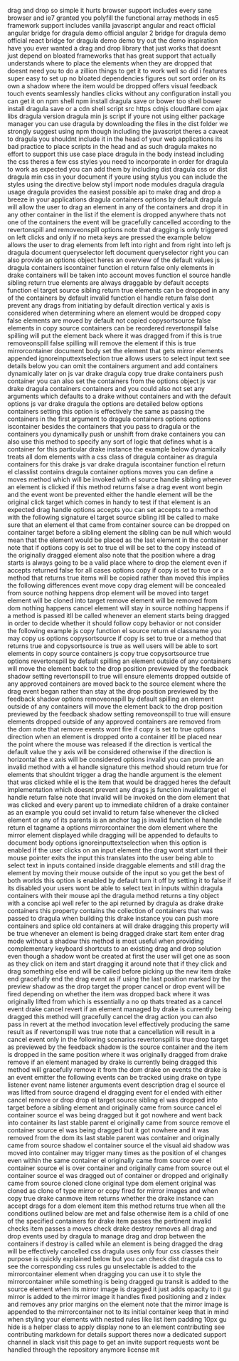 drag and drop so simple it hurts browser support includes every sane browser and ie7 granted you polyfill the functional array methods in es5 framework support includes vanilla javascript angular and react official angular bridge for dragula demo official angular 2 bridge for dragula demo official react bridge for dragula demo demo try out the demo inspiration have you ever wanted a drag and drop library that just works that doesnt just depend on bloated frameworks that has great support that actually understands where to place the elements when they are dropped that doesnt need you to do a zillion things to get it to work well so did i features super easy to set up no bloated dependencies figures out sort order on its own a shadow where the item would be dropped offers visual feedback touch events seamlessly handles clicks without any configuration install you can get it on npm shell npm install dragula save or bower too shell bower install dragula save or a cdn shell script src https cdnjs cloudflare com ajax libs dragula version dragula min js script if youre not using either package manager you can use dragula by downloading the files in the dist folder we strongly suggest using npm though including the javascript theres a caveat to dragula you shouldnt include it in the head of your web applications its bad practice to place scripts in the head and as such dragula makes no effort to support this use case place dragula in the body instead including the css theres a few css styles you need to incorporate in order for dragula to work as expected you can add them by including dist dragula css or dist dragula min css in your document if youre using stylus you can include the styles using the directive below styl import node modules dragula dragula usage dragula provides the easiest possible api to make drag and drop a breeze in your applications dragula containers options by default dragula will allow the user to drag an element in any of the containers and drop it in any other container in the list if the element is dropped anywhere thats not one of the containers the event will be gracefully cancelled according to the revertonspill and removeonspill options note that dragging is only triggered on left clicks and only if no meta keys are pressed the example below allows the user to drag elements from left into right and from right into left js dragula document queryselector left document queryselector right you can also provide an options object heres an overview of the default values js dragula containers iscontainer function el return false only elements in drake containers will be taken into account moves function el source handle sibling return true elements are always draggable by default accepts function el target source sibling return true elements can be dropped in any of the containers by default invalid function el handle return false dont prevent any drags from initiating by default direction vertical y axis is considered when determining where an element would be dropped copy false elements are moved by default not copied copysortsource false elements in copy source containers can be reordered revertonspill false spilling will put the element back where it was dragged from if this is true removeonspill false spilling will remove the element if this is true mirrorcontainer document body set the element that gets mirror elements appended ignoreinputtextselection true allows users to select input text see details below you can omit the containers argument and add containers dynamically later on js var drake dragula copy true drake containers push container you can also set the containers from the options object js var drake dragula containers containers and you could also not set any arguments which defaults to a drake without containers and with the default options js var drake dragula the options are detailed below options containers setting this option is effectively the same as passing the containers in the first argument to dragula containers options options iscontainer besides the containers that you pass to dragula or the containers you dynamically push or unshift from drake containers you can also use this method to specify any sort of logic that defines what is a container for this particular drake instance the example below dynamically treats all dom elements with a css class of dragula container as dragula containers for this drake js var drake dragula iscontainer function el return el classlist contains dragula container options moves you can define a moves method which will be invoked with el source handle sibling whenever an element is clicked if this method returns false a drag event wont begin and the event wont be prevented either the handle element will be the original click target which comes in handy to test if that element is an expected drag handle options accepts you can set accepts to a method with the following signature el target source sibling itll be called to make sure that an element el that came from container source can be dropped on container target before a sibling element the sibling can be null which would mean that the element would be placed as the last element in the container note that if options copy is set to true el will be set to the copy instead of the originally dragged element also note that the position where a drag starts is always going to be a valid place where to drop the element even if accepts returned false for all cases options copy if copy is set to true or a method that returns true items will be copied rather than moved this implies the following differences event move copy drag element will be concealed from source nothing happens drop element will be moved into target element will be cloned into target remove element will be removed from dom nothing happens cancel element will stay in source nothing happens if a method is passed itll be called whenever an element starts being dragged in order to decide whether it should follow copy behavior or not consider the following example js copy function el source return el classname you may copy us options copysortsource if copy is set to true or a method that returns true and copysortsource is true as well users will be able to sort elements in copy source containers js copy true copysortsource true options revertonspill by default spilling an element outside of any containers will move the element back to the drop position previewed by the feedback shadow setting revertonspill to true will ensure elements dropped outside of any approved containers are moved back to the source element where the drag event began rather than stay at the drop position previewed by the feedback shadow options removeonspill by default spilling an element outside of any containers will move the element back to the drop position previewed by the feedback shadow setting removeonspill to true will ensure elements dropped outside of any approved containers are removed from the dom note that remove events wont fire if copy is set to true options direction when an element is dropped onto a container itll be placed near the point where the mouse was released if the direction is vertical the default value the y axis will be considered otherwise if the direction is horizontal the x axis will be considered options invalid you can provide an invalid method with a el handle signature this method should return true for elements that shouldnt trigger a drag the handle argument is the element that was clicked while el is the item that would be dragged heres the default implementation which doesnt prevent any drags js function invalidtarget el handle return false note that invalid will be invoked on the dom element that was clicked and every parent up to immediate children of a drake container as an example you could set invalid to return false whenever the clicked element or any of its parents is an anchor tag js invalid function el handle return el tagname a options mirrorcontainer the dom element where the mirror element displayed while dragging will be appended to defaults to document body options ignoreinputtextselection when this option is enabled if the user clicks on an input element the drag wont start until their mouse pointer exits the input this translates into the user being able to select text in inputs contained inside draggable elements and still drag the element by moving their mouse outside of the input so you get the best of both worlds this option is enabled by default turn it off by setting it to false if its disabled your users wont be able to select text in inputs within dragula containers with their mouse api the dragula method returns a tiny object with a concise api well refer to the api returned by dragula as drake drake containers this property contains the collection of containers that was passed to dragula when building this drake instance you can push more containers and splice old containers at will drake dragging this property will be true whenever an element is being dragged drake start item enter drag mode without a shadow this method is most useful when providing complementary keyboard shortcuts to an existing drag and drop solution even though a shadow wont be created at first the user will get one as soon as they click on item and start dragging it around note that if they click and drag something else end will be called before picking up the new item drake end gracefully end the drag event as if using the last position marked by the preview shadow as the drop target the proper cancel or drop event will be fired depending on whether the item was dropped back where it was originally lifted from which is essentially a no op thats treated as a cancel event drake cancel revert if an element managed by drake is currently being dragged this method will gracefully cancel the drag action you can also pass in revert at the method invocation level effectively producing the same result as if revertonspill was true note that a cancellation will result in a cancel event only in the following scenarios revertonspill is true drop target as previewed by the feedback shadow is the source container and the item is dropped in the same position where it was originally dragged from drake remove if an element managed by drake is currently being dragged this method will gracefully remove it from the dom drake on events the drake is an event emitter the following events can be tracked using drake on type listener event name listener arguments event description drag el source el was lifted from source dragend el dragging event for el ended with either cancel remove or drop drop el target source sibling el was dropped into target before a sibling element and originally came from source cancel el container source el was being dragged but it got nowhere and went back into container its last stable parent el originally came from source remove el container source el was being dragged but it got nowhere and it was removed from the dom its last stable parent was container and originally came from source shadow el container source el the visual aid shadow was moved into container may trigger many times as the position of el changes even within the same container el originally came from source over el container source el is over container and originally came from source out el container source el was dragged out of container or dropped and originally came from source cloned clone original type dom element original was cloned as clone of type mirror or copy fired for mirror images and when copy true drake canmove item returns whether the drake instance can accept drags for a dom element item this method returns true when all the conditions outlined below are met and false otherwise item is a child of one of the specified containers for drake item passes the pertinent invalid checks item passes a moves check drake destroy removes all drag and drop events used by dragula to manage drag and drop between the containers if destroy is called while an element is being dragged the drag will be effectively cancelled css dragula uses only four css classes their purpose is quickly explained below but you can check dist dragula css to see the corresponding css rules gu unselectable is added to the mirrorcontainer element when dragging you can use it to style the mirrorcontainer while something is being dragged gu transit is added to the source element when its mirror image is dragged it just adds opacity to it gu mirror is added to the mirror image it handles fixed positioning and z index and removes any prior margins on the element note that the mirror image is appended to the mirrorcontainer not to its initial container keep that in mind when styling your elements with nested rules like list item padding 10px gu hide is a helper class to apply display none to an element contributing see contributing markdown for details support theres now a dedicated support channel in slack visit this page to get an invite support requests wont be handled through the repository anymore license mit